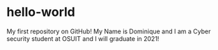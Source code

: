 # hello-world
My first repository on GitHub!
My Name is Dominique and I am a Cyber security student at OSUIT and I will graduate in 2021!
